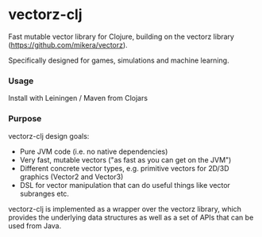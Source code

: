 vectorz-clj
===========

Fast mutable vector library for Clojure, building on the vectorz library (https://github.com/mikera/vectorz).

Specifically designed for games, simulations and machine learning.

### Usage

Install with Leiningen / Maven from Clojars

### Purpose

vectorz-clj design goals:

 - Pure JVM code (i.e. no native dependencies)
 - Very fast, mutable vectors ("as fast as you can get on the JVM")
 - Different concrete vector types, e.g. primitive vectors for 2D/3D graphics (Vector2 and Vector3)
 - DSL for vector manipulation that can do useful things like vector subranges etc.
 
 vectorz-clj is implemented as a wrapper over the vectorz library, which provides the underlying data structures as well as a set of APIs that can be used from Java.